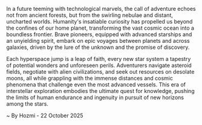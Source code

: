 
In a future teeming with technological marvels, the call of adventure echoes not from ancient forests, but from the swirling nebulae and distant, uncharted worlds. Humanity's insatiable curiosity has propelled us beyond the confines of our home planet, transforming the vast cosmic ocean into a boundless frontier. Brave pioneers, equipped with advanced starships and an unyielding spirit, embark on epic voyages between planets and across galaxies, driven by the lure of the unknown and the promise of discovery.

Each hyperspace jump is a leap of faith, every new star system a tapestry of potential wonders and unforeseen perils. Adventurers navigate asteroid fields, negotiate with alien civilizations, and seek out resources on desolate moons, all while grappling with the immense distances and cosmic phenomena that challenge even the most advanced vessels. This era of interstellar exploration embodies the ultimate quest for knowledge, pushing the limits of human endurance and ingenuity in pursuit of new horizons among the stars.

~ By Hozmi - 22 October 2025
